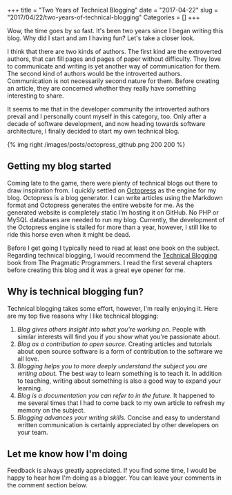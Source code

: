+++
title = "Two Years of Technical Blogging"
date = "2017-04-22"
slug = "2017/04/22/two-years-of-technical-blogging"
Categories = []
+++

Wow, the time goes by so fast. It's been two years since I began writing this blog. Why did I start and am I having fun? Let's take a closer look.

<!-- more -->

I think that there are two kinds of authors. The first kind are the extroverted authors, that can fill pages and pages of paper without difficulty. They love to communicate and writing is yet another way of communication for them. The second kind of authors would be the introverted authors. Communication is not necessarily second nature for them. Before creating an article, they are concerned whether they really have something interesting to share.

It seems to me that in the developer community the introverted authors prevail and I personally count myself in this category, too. Only after a decade of software development, and now heading towards software architecture, I finally decided to start my own technical blog.

{% img right /images/posts/octopress_github.png 200 200 %}

## Getting my blog started

Coming late to the game, there were plenty of technical blogs out there to draw inspiration from. I quickly settled on [Octopress](http://octopress.org/) as the engine for my blog. Octopress is a blog generator. I can write articles using the Markdown format and Octopress generates the entire website for me. As the generated website is completely static I'm hosting it on GitHub. No PHP or MySQL databases are needed to run my blog. Currently, the development of the Octopress engine is stalled for more than a year, however, I still like to ride this horse even when it might be dead.

Before I get going I typically need to read at least one book on the subject. Regarding technical blogging, I would recommend the [Technical Blogging](http://technicalblogging.com/book/) book from The Pragmatic Programmers. I read the first several chapters before creating this blog and it was a great eye opener for me.

## Why is technical blogging fun?

Technical blogging takes some effort, however, I'm really enjoying it. Here are my top five reasons why I like technical blogging:

1.  *Blog gives others insight into what you're working on*. People with similar interests will find you if you show what you're passionate about.
2.  *Blog as a contribution to open source.* Creating articles and tutorials about open source software is a form of contribution to the software we all love.
3.  *Blogging helps you to more deeply understand the subject you are writing about.* The best way to learn something is to teach it. In addition to teaching, writing about something is also a good way to expand your learning.
4.  *Blog is a documentation you can refer to in the future.* It happened to me several times that I had to come back to my own article to refresh my memory on the subject.
5.  *Blogging advances your writing skills.* Concise and easy to understand written communication is certainly appreciated by other developers on your team.

## Let me know how I'm doing

Feedback is always greatly appreciated. If you find some time, I would be happy to hear how I'm doing as a blogger. You can leave your comments in the comment section below.
